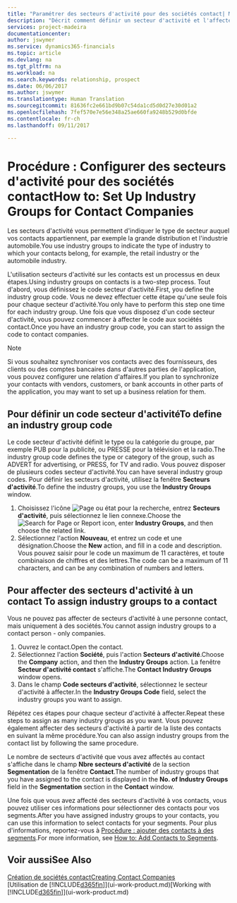 ```yaml
---
title: "Paramétrer des secteurs d'activité pour des sociétés contact| Microsoft Docs"
description: "Décrit comment définir un secteur d'activité et l'affecter à une société contact, par exemple, le marché de détail ou l'industrie automobile."
services: project-madeira
documentationcenter: 
author: jswymer
ms.service: dynamics365-financials
ms.topic: article
ms.devlang: na
ms.tgt_pltfrm: na
ms.workload: na
ms.search.keywords: relationship, prospect
ms.date: 06/06/2017
ms.author: jswymer
ms.translationtype: Human Translation
ms.sourcegitcommit: 81636fc2e661bd9b07c54da1cd5d0d27e30d01a2
ms.openlocfilehash: 7fef570e7e56e348a25ae660fa9248b529d0bfde
ms.contentlocale: fr-ch
ms.lasthandoff: 09/11/2017

---
```

# <a name="how-to-set-up-industry-groups-for-contact-companies"></a><span data-ttu-id="57fbb-103">Procédure : Configurer des secteurs d'activité pour des sociétés contact</span><span class="sxs-lookup"><span data-stu-id="57fbb-103">How to: Set Up Industry Groups for Contact Companies</span></span>
<span data-ttu-id="57fbb-104">Les secteurs d'activité vous permettent d'indiquer le type de secteur auquel vos contacts appartiennent, par exemple la grande distribution et l'industrie automobile.</span><span class="sxs-lookup"><span data-stu-id="57fbb-104">You use industry groups to indicate the type of industry to which your contacts belong, for example, the retail industry or the automobile industry.</span></span>

<span data-ttu-id="57fbb-105">L'utilisation secteurs d'activité sur les contacts est un processus en deux étapes.</span><span class="sxs-lookup"><span data-stu-id="57fbb-105">Using industry groups on contacts is a two-step process.</span></span> <span data-ttu-id="57fbb-106">Tout d'abord, vous définissez le code secteur d'activité.</span><span class="sxs-lookup"><span data-stu-id="57fbb-106">First, you define the industry group code.</span></span> <span data-ttu-id="57fbb-107">Vous ne devez effectuer cette étape qu'une seule fois pour chaque secteur d'activité.</span><span class="sxs-lookup"><span data-stu-id="57fbb-107">You only have to perform this step one time for each industry group.</span></span> <span data-ttu-id="57fbb-108">Une fois que vous disposez d'un code secteur d'activité, vous pouvez commencer à affecter le code aux sociétés contact.</span><span class="sxs-lookup"><span data-stu-id="57fbb-108">Once you have an industry group code, you can start to assign the code to contact companies.</span></span>

> [!NOTE]  
>   <span data-ttu-id="57fbb-109">Si vous souhaitez synchroniser vos contacts avec des fournisseurs, des clients ou des comptes bancaires dans d'autres parties de l'application, vous pouvez configurer une relation d'affaires.</span><span class="sxs-lookup"><span data-stu-id="57fbb-109">If you plan to synchronize your contacts with vendors, customers, or bank accounts in other parts of the application, you may want to set up a business relation for them.</span></span>

## <a name="to-define-an-industry-group-code"></a><span data-ttu-id="57fbb-110">Pour définir un code secteur d'activité</span><span class="sxs-lookup"><span data-stu-id="57fbb-110">To define an industry group code</span></span>
<span data-ttu-id="57fbb-111">Le code secteur d'activité définit le type ou la catégorie du groupe, par exemple PUB pour la publicité, ou PRESSE pour la télévision et la radio.</span><span class="sxs-lookup"><span data-stu-id="57fbb-111">The industry group code defines the type or category of the group, such as ADVERT for advertising, or PRESS, for TV and radio.</span></span> <span data-ttu-id="57fbb-112">Vous pouvez disposer de plusieurs codes secteur d'activité.</span><span class="sxs-lookup"><span data-stu-id="57fbb-112">You can have several industry group codes.</span></span> <span data-ttu-id="57fbb-113">Pour définir les secteurs d'activité, utilisez la fenêtre **Secteurs d'activité**.</span><span class="sxs-lookup"><span data-stu-id="57fbb-113">To define the industry groups, you use the **Industry Groups** window.</span></span>

1. <span data-ttu-id="57fbb-114">Choisissez l'icône ![Page ou état pour la recherche](media/ui-search/search_small.png "icône Page ou état pour la recherche"), entrez **Secteurs d'activité**, puis sélectionnez le lien connexe.</span><span class="sxs-lookup"><span data-stu-id="57fbb-114">Choose the ![Search for Page or Report](media/ui-search/search_small.png "Search for Page or Report icon") icon, enter **Industry Groups**, and then choose the related link.</span></span>
2. <span data-ttu-id="57fbb-115">Sélectionnez l'action **Nouveau**, et entrez un code et une désignation.</span><span class="sxs-lookup"><span data-stu-id="57fbb-115">Choose the **New** action, and fill in a code and description.</span></span> <span data-ttu-id="57fbb-116">Vous pouvez saisir pour le code un maximum de 11 caractères, et toute combinaison de chiffres et des lettres.</span><span class="sxs-lookup"><span data-stu-id="57fbb-116">The code can be a maximum of 11 characters, and can be any combination of numbers and letters.</span></span>

## <span data-ttu-id="57fbb-117"><a name="AssignIndustryGroupContact"></a> Pour affecter des secteurs d'activité à un contact</span><span class="sxs-lookup"><span data-stu-id="57fbb-117"><a name="AssignIndustryGroupContact"></a> To assign industry groups to a contact</span></span>
<span data-ttu-id="57fbb-118">Vous ne pouvez pas affecter de secteurs d'activité à une personne contact, mais uniquement à des sociétés.</span><span class="sxs-lookup"><span data-stu-id="57fbb-118">You cannot assign industry groups to a contact person - only companies.</span></span>

1. <span data-ttu-id="57fbb-119">Ouvrez le contact.</span><span class="sxs-lookup"><span data-stu-id="57fbb-119">Open the contact.</span></span>
2. <span data-ttu-id="57fbb-120">Sélectionnez l'action **Société**, puis l'action **Secteurs d'activité**.</span><span class="sxs-lookup"><span data-stu-id="57fbb-120">Choose the **Company** action, and then the **Industry Groups** action.</span></span> <span data-ttu-id="57fbb-121">La fenêtre **Secteur d'activité contact** s'affiche.</span><span class="sxs-lookup"><span data-stu-id="57fbb-121">The **Contact Industry Groups** window opens.</span></span>
3. <span data-ttu-id="57fbb-122">Dans le champ **Code secteurs d'activité**, sélectionnez le secteur d'activité à affecter.</span><span class="sxs-lookup"><span data-stu-id="57fbb-122">In the **Industry Groups Code** field, select the industry groups you want to assign.</span></span>

<span data-ttu-id="57fbb-123">Répétez ces étapes pour chaque secteur d'activité à affecter.</span><span class="sxs-lookup"><span data-stu-id="57fbb-123">Repeat these steps to assign as many industry groups as you want.</span></span> <span data-ttu-id="57fbb-124">Vous pouvez également affecter des secteurs d'activité à partir de la liste des contacts en suivant la même procédure.</span><span class="sxs-lookup"><span data-stu-id="57fbb-124">You can also assign industry groups from the contact list by following the same procedure.</span></span>

<span data-ttu-id="57fbb-125">Le nombre de secteurs d'activité que vous avez affectés au contact s'affiche dans le champ **Nbre secteurs d'activité** de la section **Segmentation** de la fenêtre **Contact**.</span><span class="sxs-lookup"><span data-stu-id="57fbb-125">The number of industry groups that you have assigned to the contact is displayed in the **No. of Industry Groups** field in the **Segmentation** section in the **Contact** window.</span></span>

<span data-ttu-id="57fbb-126">Une fois que vous avez affecté des secteurs d'activité à vos contacts, vous pouvez utiliser ces informations pour sélectionner des contacts pour vos segments.</span><span class="sxs-lookup"><span data-stu-id="57fbb-126">After you have assigned industry groups to your contacts, you can use this information to select contacts for your segments.</span></span> <span data-ttu-id="57fbb-127">Pour plus d'informations, reportez-vous à [Procédure : ajouter des contacts à des segments](marketing-add-contact-segment.md).</span><span class="sxs-lookup"><span data-stu-id="57fbb-127">For more information, see [How to: Add Contacts to Segments](marketing-add-contact-segment.md).</span></span>

## <a name="see-also"></a><span data-ttu-id="57fbb-128">Voir aussi</span><span class="sxs-lookup"><span data-stu-id="57fbb-128">See Also</span></span>
[<span data-ttu-id="57fbb-129">Création de sociétés contact</span><span class="sxs-lookup"><span data-stu-id="57fbb-129">Creating Contact Companies</span></span>](marketing-create-contact-companies.md)  
<span data-ttu-id="57fbb-130">[Utilisation de [!INCLUDE[d365fin](includes/d365fin_md.md)]](ui-work-product.md)</span><span class="sxs-lookup"><span data-stu-id="57fbb-130">[Working with [!INCLUDE[d365fin](includes/d365fin_md.md)]](ui-work-product.md)</span></span>


